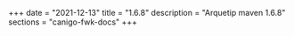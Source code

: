 +++
date        = "2021-12-13"
title       = "1.6.8"
description = "Arquetip maven 1.6.8"
sections    = "canigo-fwk-docs"
+++